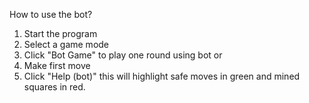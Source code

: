 How to use the bot?

1. Start the program
2. Select a game mode
3. Click "Bot Game" to play one round using bot
or
3. Make first move
4. Click "Help (bot)" this will highlight safe moves in green and mined squares in red.
